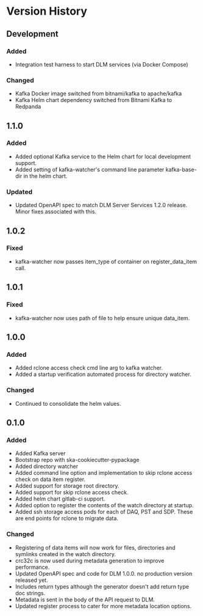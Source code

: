 # Version History

## Development

### Added

* Integration test harness to start DLM services (via Docker Compose)

### Changed

* Kafka Docker image switched from bitnami/kafka to apache/kafka
* Kafka Helm chart dependency switched from Bitnami Kafka to Redpanda

## 1.1.0

### Added

* Added optional Kafka service to the Helm chart for local development support.
* Added setting of kafka-watcher's command line parameter kafka-base-dir in the helm chart.

### Updated

* Updated OpenAPI spec to match DLM Server Services 1.2.0 release. Minor fixes associated with this.

## 1.0.2

### Fixed

* kafka-watcher now passes item_type of container on register_data_item call.

## 1.0.1

### Fixed

* kafka-watcher now uses path of file to help ensure unique data_item.

## 1.0.0

### Added

* Added rclone access check cmd line arg to kafka watcher.
* Added a startup verification automated process for directory watcher.

### Changed

* Continued to consolidate the helm values.

## 0.1.0

### Added

* Added Kafka server
* Bootstrap repo with ska-cookiecutter-pypackage
* Added directory watcher
* Added command line option and implementation to skip rclone access check on data item register.
* Added support for storage root directory.
* Added support for skip rclone access check.
* Added helm chart gitlab-ci support.
* Added option to register the contents of the watch directory at startup.
* Added ssh storage access pods for each of DAQ, PST and SDP. These are end points for rclone to migrate data.

### Changed

* Registering of data items will now work for files, directories and symlinks created in
the watch directory.
* crc32c is now used during metadata generation to improve performance.
* Updated OpenAPI spec and code for DLM 1.0.0.
no production version released yet.
* Includes return types although the generator doesn't add return type doc strings.
* Metadata is sent in the body of the API request to DLM.
* Updated register process to cater for more metadata location options.
